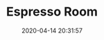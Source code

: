 ---
date: "2020-04-14 20:31:57"
title: "Espresso Room"
address: "Level 1, Gateway Building 1 Macquarie Place, Circular Quay, 2000"
city: "Sydney"
voucher_link: "https://heyyou.com.au/restaurant/3723/espresso-room"
delivery_link: ""
image: "https://theespressoroom.com.au/wp-content/uploads/2019/06/Espresso-Room-248.jpg"
---